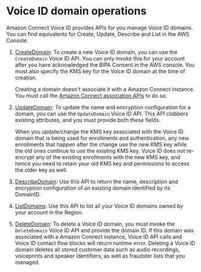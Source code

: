 # Voice ID domain operations<a name="voiceid-domain-operations"></a>

Amazon Connect Voice ID provides APIs for you manage Voice ID domains\. You can find equivalents for Create, Update, Describe and List in the AWS Console\.

1. [CreateDomain](https://docs.aws.amazon.com/voiceid/latest/APIReference/API_CreateDomain.html): To create a new Voice ID domain, you can use the `CreateDomain` Voice ID API\. You can only invoke this for your account after you have acknowledged the BIPA Consent in the AWS console\. You must also specify the KMS key for the Voice ID domain at the time of creation\. 

   Creating a domain doesn't associate it with a Amazon Connect instance\. You must call the [Amazon Connect association APIs](https://docs.aws.amazon.com/connect/latest/APIReference/) to do so\.

1.  [UpdateDomain](https://docs.aws.amazon.com/voiceid/latest/APIReference/API_UpdateDomain.html): To update the name and encryption configuration for a domain, you can use the `UpdateDomain` Voice ID API\. This API clobbers existing attributes, and you must provide both these fields\. 

    When you update/change the KMS key associated with the Voice ID domain that is being used for enrollments and authentication, any new enrollments that happen after the change use the new KMS key while the old ones continue to use the existing KMS key\. Voice ID does not re\-encrypt any of the existing enrollments with the new KMS key, and hence you need to retain your old KMS key and permissions to access the older key as well\.

1. [DescribeDomain](https://docs.aws.amazon.com/voiceid/latest/APIReference/API_DescribeDomain.html): Use this API to return the name, description and encryption configuration of an existing domain identified by its DomainID\.

1. [ListDomains](https://docs.aws.amazon.com/voiceid/latest/APIReference/API_ListDomains.html): Use this API to list all your Voice ID domains owned by your account in the Region\.

1.  [DeleteDomain](https://docs.aws.amazon.com/voiceid/latest/APIReference/API_DeleteDomain.html): To delete a Voice ID domain, you must invoke the `DeleteDomain` Voice ID API and provide the domain ID\. If this domain was associated with a Amazon Connect instance, Voice ID API calls and Voice ID contact flow blocks will return runtime error\. Deleting a Voice ID domain deletes all stored customer data such as audio recordings, voiceprints and speaker identifiers, as well as fraudster lists that you managed\. 